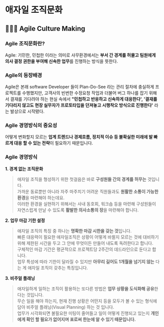 # 애자일 조직문화
## 👩🏻‍🎓 Agile Culture Making 
### Agile 조직문화란?

Agile: 기민한, 민첩한 이라는 의미로 사무환경에서는 **부서 간 경계를 허물고 팀원에게 의사 결정 권한을 부여해 신속한 업무**를 진행하는 방식을 뜻한다.

### Agile의 등장배경
Agile은 본래 software Developer 들이 Plan-Do-See 라는 관리 절차에 충실하게 프로젝트를 수행했지만, 고객사의 빈번한 수정요청 작업과 더불어 버그 하나를 잡기 위해서 결재를 기다려야 하는 현실 속에서 **"민첩하고 반응하고 신속하게 대응한다', '결재를 기다리지 않고도 현장 실무자가 프로토타입을 던져놓고 시행착오 방식으로 진행한다'** 라는 발상으로 시작됐다.

### Agile 경영방식의 중요성
어떻게 변화할지 모르는 **업계 트렌드나 경제흐름, 정치적 이슈 등 불확실한 미래에 발 빠르게 대응 할 수 있는 전략**이 필요하기 때문입니다.

### Agile 경영방식
**1. 경계 없는 조직문화**
> 애자일 조직을 형성하기 위한 첫걸음은 바로 **구성원들 간의 경계를 허무는** 것입니다.  
> 가까운 동료뿐만 아니라 자주 마주치기 어려운 직원들과도 **원활한 소통이 가능한 환경**을 마련해야 하는데요.  
>이러한 환경을 실현하기 위해서는 사내 동호회, 워크숍 등을 마련해 구성원들이 자연스럽게 만날 수 있도록 **활발한 의사소통의 장**을 마련해야 합니다.

**2. 업무 마감 기한 설정**
> 애자일 조직의 특징 중 하나는 **명확한 마감 시한을 갖는 것**입니다.  
> 빠른 대응력이 필요한 애자일조직은 상황이 어떻게 바뀔지 모르는 것에 대비하기 위해 제한된 시간을 두고 그 안에 무엇이든 만들어 내도록 독려한다고 합니다.  
> 구체적인 마감 기간은 평균적으로 프로젝트당 2주간의 데드라인으로 둔다고 합니다.  
> 업무 특성에 따라 기한이 달라질 수 있지만 **아무리 길어도 1개월을 넘기지 않는** 다는 게 애자일 조직이 갖추는 특징입니다.

**3. 비주얼 플래닝**
> 애자일하게 일하는 조직이 활용하는 또다른 방법은 **업무 상황을 도식화해 공유**한다는 것입니다.  
> 무슨 일을 해야 하는지, 현재 진행 상황은 어떤지 등을 모두가 볼 수 있는 형식에 담아 비주얼 플래닝(Visual Planning) 하는 것 입니다.  
> 업무가 시각화되면 불필요한 미팅이 줄어들고 일이 어떻게 진행되고 있는지 **개인에게 확인 할 필요가 없어지며 표로써 한눈에 알 수 있기 때문입니다.**

